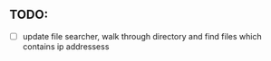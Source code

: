 TODO: 
---

- [ ] update file searcher, walk through directory and find files which contains ip addressess